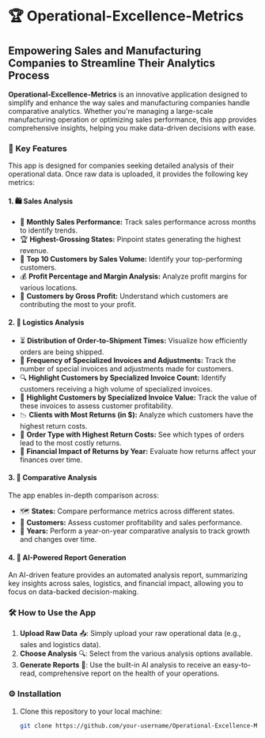 # 🏆 Operational-Excellence-Metrics

## Empowering Sales and Manufacturing Companies to Streamline Their Analytics Process

**Operational-Excellence-Metrics** is an innovative application designed to simplify and enhance the way sales and manufacturing companies handle comparative analytics. Whether you're managing a large-scale manufacturing operation or optimizing sales performance, this app provides comprehensive insights, helping you make data-driven decisions with ease.

### 🔑 Key Features
This app is designed for companies seeking detailed analysis of their operational data. Once raw data is uploaded, it provides the following key metrics:

#### 1. 🛍️ **Sales Analysis**
- 📅 **Monthly Sales Performance:** Track sales performance across months to identify trends.
- 🏆 **Highest-Grossing States:** Pinpoint states generating the highest revenue.
- 👥 **Top 10 Customers by Sales Volume:** Identify your top-performing customers.
- 💰 **Profit Percentage and Margin Analysis:** Analyze profit margins for various locations.
- 🏦 **Customers by Gross Profit:** Understand which customers are contributing the most to your profit.

#### 2. 🚚 **Logistics Analysis**
- ⏳ **Distribution of Order-to-Shipment Times:** Visualize how efficiently orders are being shipped.
- 📄 **Frequency of Specialized Invoices and Adjustments:** Track the number of special invoices and adjustments made for customers.
- 🔍 **Highlight Customers by Specialized Invoice Count:** Identify customers receiving a high volume of specialized invoices.
- 💸 **Highlight Customers by Specialized Invoice Value:** Track the value of these invoices to assess customer profitability.
- 📉 **Clients with Most Returns (in $):** Analyze which customers have the highest return costs.
- 🚨 **Order Type with Highest Return Costs:** See which types of orders lead to the most costly returns.
- 💼 **Financial Impact of Returns by Year:** Evaluate how returns affect your finances over time.

#### 3. 🔄 **Comparative Analysis**
The app enables in-depth comparison across:
- 🗺️ **States:** Compare performance metrics across different states.
- 💼 **Customers:** Assess customer profitability and sales performance.
- 📆 **Years:** Perform a year-on-year comparative analysis to track growth and changes over time.

#### 4. 🤖 **AI-Powered Report Generation**
An AI-driven feature provides an automated analysis report, summarizing key insights across sales, logistics, and financial impact, allowing you to focus on data-backed decision-making.

### 🛠️ How to Use the App
1. **Upload Raw Data** 📤: Simply upload your raw operational data (e.g., sales and logistics data).
2. **Choose Analysis** 🔍: Select from the various analysis options available.
3. **Generate Reports** 📑: Use the built-in AI analysis to receive an easy-to-read, comprehensive report on the health of your operations.

### ⚙️ Installation
1. Clone this repository to your local machine:
   ```bash
   git clone https://github.com/your-username/Operational-Excellence-Metrics.git
